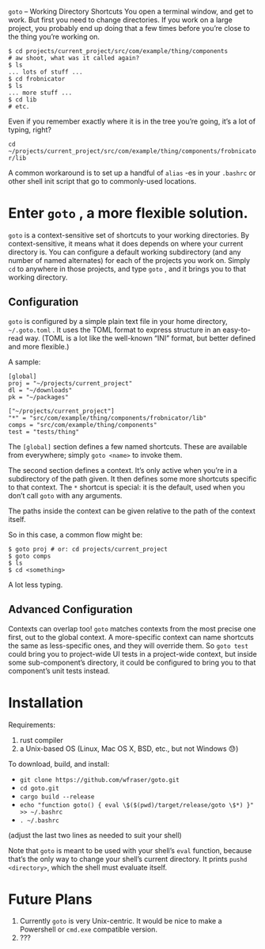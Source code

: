 `goto` – Working Directory Shortcuts
You open a terminal window, and get to work. But first you need to change directories. If you work on a large project, you probably end up doing that a few times before you’re close to the thing you’re working on.


    $ cd projects/current_project/src/com/example/thing/components
    # aw shoot, what was it called again?
    $ ls
    ... lots of stuff ...
    $ cd frobnicator
    $ ls
    ... more stuff ...
    $ cd lib
    # etc.

Even if you remember exactly where it is in the tree you’re going, it’s a lot of typing, right?

 `cd ~/projects/current_project/src/com/example/thing/components/frobnicator/lib` 

A common workaround is to set up a handful of `alias` -es in your `.bashrc` or other shell init script that go to commonly-used locations.

# Enter `goto` , a more flexible solution.

`goto`  is a context-sensitive set of shortcuts to your working directories. By context-sensitive, it means what it does depends on where your current directory is. You can configure a default working subdirectory (and any number of named alternates) for each of the projects you work on. Simply `cd` to anywhere in those projects, and type `goto` , and it brings you to that working directory.

## Configuration

`goto` is configured by a simple plain text file in your home directory, `~/.goto.toml` . It uses the TOML format to express structure in an easy-to-read way. (TOML is a lot like the well-known “INI” format, but better defined and more flexible.)

A sample:

    [global]
    proj = "~/projects/current_project"
    dl = "~/downloads"
    pk = "~/packages"
    
    ["~/projects/current_project"]
    "*" = "src/com/example/thing/components/frobnicator/lib"
    comps = "src/com/example/thing/components"
    test = "tests/thing"

The `[global]` section defines a few named shortcuts. These are available from everywhere; simply `goto <name>` to invoke them.

The second section defines a context. It’s only active when you’re in a subdirectory of the path given. It then defines some more shortcuts specific to that context. The `*` shortcut is special: it is the default, used when you don’t call `goto` with any arguments.

The paths inside the context can be given relative to the path of the context itself.

So in this case, a common flow might be:

    $ goto proj # or: cd projects/current_project
    $ goto comps
    $ ls
    $ cd <something>

A lot less typing.

## Advanced Configuration

Contexts can overlap too! `goto` matches contexts from the most precise one first, out to the global context. A more-specific context can name shortcuts the same as less-specific ones, and they will override them. So `goto test` could bring you to project-wide UI tests in a project-wide context, but inside some sub-component’s directory, it could be configured to bring you to that component’s unit tests instead.

# Installation

Requirements:

1. rust compiler
2. a Unix-based OS (Linux, Mac OS X, BSD, etc., but not Windows 😓)

To download, build, and install:

- `git clone https://github.com/wfraser/goto.git` 
- `cd goto.git` 
- `cargo build --release` 
- `echo "function goto() { eval \$($(pwd)/target/release/goto \$*) }" >> ~/.bashrc` 
- `. ~/.bashrc` 

(adjust the last two lines as needed to suit your shell)

Note that `goto` is meant to be used with your shell’s `eval` function, because that’s the only way to change your shell’s current directory. It prints `pushd <directory>`, which the shell must evaluate itself.

# Future Plans
1. Currently `goto` is very Unix-centric. It would be nice to make a Powershell or `cmd.exe` compatible version.
2. ???

